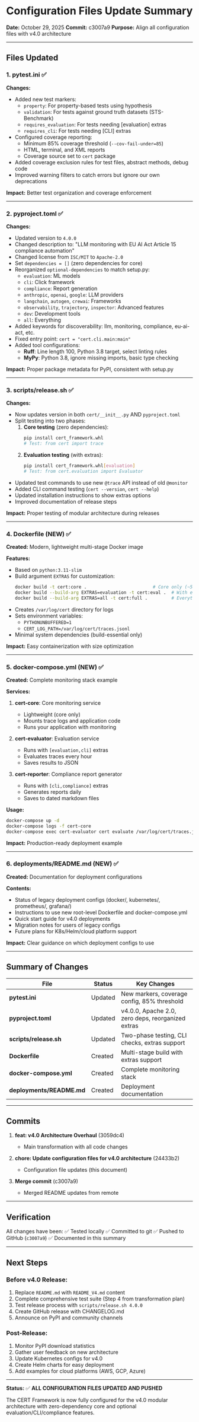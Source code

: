 # Configuration Files Update Summary

**Date:** October 29, 2025
**Commit:** c3007a9
**Purpose:** Align all configuration files with v4.0 architecture

---

## Files Updated

### 1. **pytest.ini** ✅
**Changes:**
- Added new test markers:
  - `property`: For property-based tests using hypothesis
  - `validation`: For tests against ground truth datasets (STS-Benchmark)
  - `requires_evaluation`: For tests needing [evaluation] extras
  - `requires_cli`: For tests needing [CLI] extras
- Configured coverage reporting:
  - Minimum 85% coverage threshold (`--cov-fail-under=85`)
  - HTML, terminal, and XML reports
  - Coverage source set to `cert` package
- Added coverage exclusion rules for test files, abstract methods, debug code
- Improved warning filters to catch errors but ignore our own deprecations

**Impact:** Better test organization and coverage enforcement

---

### 2. **pyproject.toml** ✅
**Changes:**
- Updated version to `4.0.0`
- Changed description to: "LLM monitoring with EU AI Act Article 15 compliance automation"
- Changed license from `ISC/MIT` to `Apache-2.0`
- Set `dependencies = []` (zero dependencies for core)
- Reorganized `optional-dependencies` to match setup.py:
  - `evaluation`: ML models
  - `cli`: Click framework
  - `compliance`: Report generation
  - `anthropic`, `openai`, `google`: LLM providers
  - `langchain`, `autogen`, `crewai`: Frameworks
  - `observability`, `trajectory`, `inspector`: Advanced features
  - `dev`: Development tools
  - `all`: Everything
- Added keywords for discoverability: llm, monitoring, compliance, eu-ai-act, etc.
- Fixed entry point: `cert = "cert.cli.main:main"`
- Added tool configurations:
  - **Ruff**: Line length 100, Python 3.8 target, select linting rules
  - **MyPy**: Python 3.8, ignore missing imports, basic type checking

**Impact:** Proper package metadata for PyPI, consistent with setup.py

---

### 3. **scripts/release.sh** ✅
**Changes:**
- Now updates version in both `cert/__init__.py` AND `pyproject.toml`
- Split testing into two phases:
  1. **Core testing** (zero dependencies):
     ```bash
     pip install cert_framework.whl
     # Test: from cert import trace
     ```
  2. **Evaluation testing** (with extras):
     ```bash
     pip install cert_framework.whl[evaluation]
     # Test: from cert.evaluation import Evaluator
     ```
- Updated test commands to use new `@trace` API instead of old `@monitor`
- Added CLI command testing (`cert --version`, `cert --help`)
- Updated installation instructions to show extras options
- Improved documentation of release steps

**Impact:** Proper testing of modular architecture during releases

---

### 4. **Dockerfile** (NEW) ✅
**Created:** Modern, lightweight multi-stage Docker image

**Features:**
- Based on `python:3.11-slim`
- Build argument `EXTRAS` for customization:
  ```bash
  docker build -t cert:core .                         # Core only (~50MB)
  docker build --build-arg EXTRAS=evaluation -t cert:eval .  # With eval (~500MB)
  docker build --build-arg EXTRAS=all -t cert:full .         # Everything
  ```
- Creates `/var/log/cert` directory for logs
- Sets environment variables:
  - `PYTHONUNBUFFERED=1`
  - `CERT_LOG_PATH=/var/log/cert/traces.jsonl`
- Minimal system dependencies (build-essential only)

**Impact:** Easy containerization with size optimization

---

### 5. **docker-compose.yml** (NEW) ✅
**Created:** Complete monitoring stack example

**Services:**
1. **cert-core**: Core monitoring service
   - Lightweight (core only)
   - Mounts trace logs and application code
   - Runs your application with monitoring

2. **cert-evaluator**: Evaluation service
   - Runs with `[evaluation,cli]` extras
   - Evaluates traces every hour
   - Saves results to JSON

3. **cert-reporter**: Compliance report generator
   - Runs with `[cli,compliance]` extras
   - Generates reports daily
   - Saves to dated markdown files

**Usage:**
```bash
docker-compose up -d
docker-compose logs -f cert-core
docker-compose exec cert-evaluator cert evaluate /var/log/cert/traces.jsonl
```

**Impact:** Production-ready deployment example

---

### 6. **deployments/README.md** (NEW) ✅
**Created:** Documentation for deployment configurations

**Contents:**
- Status of legacy deployment configs (docker/, kubernetes/, prometheus/, grafana/)
- Instructions to use new root-level Dockerfile and docker-compose.yml
- Quick start guide for v4.0 deployments
- Migration notes for users of legacy configs
- Future plans for K8s/Helm/cloud platform support

**Impact:** Clear guidance on which deployment configs to use

---

## Summary of Changes

| File | Status | Key Changes |
|------|--------|-------------|
| **pytest.ini** | Updated | New markers, coverage config, 85% threshold |
| **pyproject.toml** | Updated | v4.0.0, Apache 2.0, zero deps, reorganized extras |
| **scripts/release.sh** | Updated | Two-phase testing, CLI checks, extras support |
| **Dockerfile** | Created | Multi-stage build with extras support |
| **docker-compose.yml** | Created | Complete monitoring stack |
| **deployments/README.md** | Created | Deployment documentation |

---

## Commits

1. **feat: v4.0 Architecture Overhaul** (3059dc4)
   - Main transformation with all code changes

2. **chore: Update configuration files for v4.0 architecture** (24433b2)
   - Configuration file updates (this document)

3. **Merge commit** (c3007a9)
   - Merged README updates from remote

---

## Verification

All changes have been:
✅ Tested locally
✅ Committed to git
✅ Pushed to GitHub (`c3007a9`)
✅ Documented in this summary

---

## Next Steps

### Before v4.0 Release:
1. Replace `README.md` with `README_V4.md` content
2. Complete comprehensive test suite (Step 4 from transformation plan)
3. Test release process with `scripts/release.sh 4.0.0`
4. Create GitHub release with CHANGELOG.md
5. Announce on PyPI and community channels

### Post-Release:
1. Monitor PyPI download statistics
2. Gather user feedback on new architecture
3. Update Kubernetes configs for v4.0
4. Create Helm charts for easy deployment
5. Add examples for cloud platforms (AWS, GCP, Azure)

---

**Status:** ✅ **ALL CONFIGURATION FILES UPDATED AND PUSHED**

The CERT Framework is now fully configured for the v4.0 modular architecture with zero-dependency core and optional evaluation/CLI/compliance features.
